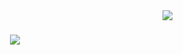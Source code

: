 <img align="right" src="https://visitor-badge.laobi.icu/badge?page_id=svusalasalimovaa.vusalasalimovaa" />

<h1 align="center">
    <img src="https://readme-typing-svg.herokuapp.com/?font=Righteous&size=35&center=true&vCenter=true&width=500&height=70&duration=4000&lines=Hi+There!+👋;+I'm+Vusala!;" />
</h1>
